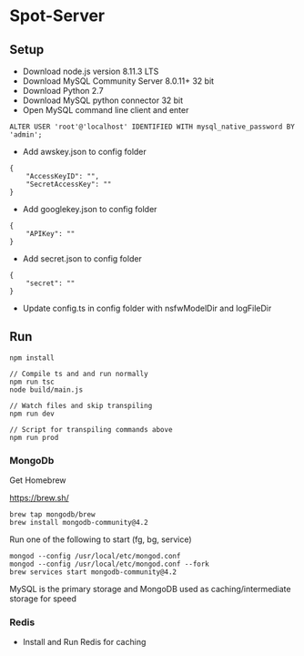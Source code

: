 # Spot-Server

## Setup

* Download node.js version 8.11.3 LTS
* Download MySQL Community Server 8.0.11+ 32 bit
* Download Python 2.7
* Download MySQL python connector 32 bit
* Open MySQL command line client and enter

```
ALTER USER 'root'@'localhost' IDENTIFIED WITH mysql_native_password BY 'admin';
```

- Add awskey.json to config folder
```
{
    "AccessKeyID": "",
    "SecretAccessKey": ""
}
```
- Add googlekey.json to config folder
```
{
    "APIKey": ""
}
```
- Add secret.json to config folder
```
{
    "secret": ""
}
```
- Update config.ts in config folder with nsfwModelDir and logFileDir

## Run
```
npm install

// Compile ts and and run normally
npm run tsc
node build/main.js

// Watch files and skip transpiling
npm run dev

// Script for transpiling commands above
npm run prod
```

### MongoDb

Get Homebrew

https://brew.sh/

```
brew tap mongodb/brew
brew install mongodb-community@4.2
```

Run one of the following to start (fg, bg, service)

```
mongod --config /usr/local/etc/mongod.conf
mongod --config /usr/local/etc/mongod.conf --fork
brew services start mongodb-community@4.2
```

MySQL is the primary storage and MongoDB used as caching/intermediate storage for speed

### Redis
- Install and Run Redis for caching
